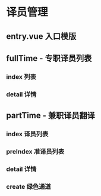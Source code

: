 # 译员管理

## entry.vue 入口模版

## fullTime - 专职译员列表
  ### index 列表
  ### detail 详情

## partTime - 兼职译员翻译
  ### index 译员列表
  ### preIndex 准译员列表
  ### detail 详情
  ### create 绿色通道
